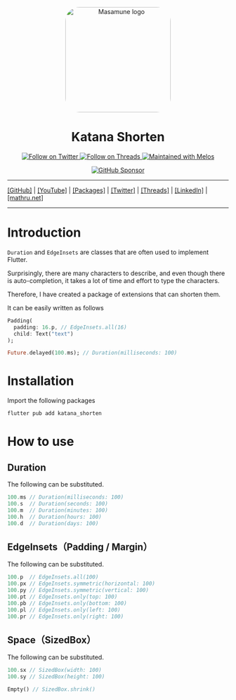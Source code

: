 <p align="center">
  <a href="https://mathru.net">
    <img width="240px" src="https://raw.githubusercontent.com/mathrunet/flutter_masamune/master/.github/images/icon.png" alt="Masamune logo" style="border-radius: 32px"s><br/>
  </a>
  <h1 align="center">Katana Shorten</h1>
</p>

<p align="center">
  <a href="https://twitter.com/mathru">
    <img src="https://img.shields.io/static/v1?label=Twitter&message=Follow&logo=Twitter&color=1DA1F2&link=https://twitter.com/mathru" alt="Follow on Twitter" />
  </a>
  <a href="https://threads.net/@mathrunet">
    <img src="https://img.shields.io/static/v1?label=Threads&message=Follow&color=101010&link=https://threads.net/@mathrunet" alt="Follow on Threads" />
  </a>
  <a href="https://github.com/invertase/melos">
    <img src="https://img.shields.io/static/v1?label=maintained%20with&message=melos&color=FF1493&link=https://github.com/invertase/melos" alt="Maintained with Melos" />
  </a>
</p>

<p align="center">
  <a href="https://github.com/sponsors/mathrunet"><img src="https://img.shields.io/static/v1?label=Sponsor&message=%E2%9D%A4&logo=GitHub&color=ff69b4&link=https://github.com/sponsors/mathrunet" alt="GitHub Sponsor" /></a>
</p>

---

[[GitHub]](https://github.com/mathrunet) | [[YouTube]](https://www.youtube.com/c/mathrunetchannel) | [[Packages]](https://pub.dev/publishers/mathru.net/packages) | [[Twitter]](https://twitter.com/mathru) | [[Threads]](https://threads.net/@mathrunet) | [[LinkedIn]](https://www.linkedin.com/in/mathrunet/) | [[mathru.net]](https://mathru.net)

---

# Introduction

`Duration` and `EdgeInsets` are classes that are often used to implement Flutter.

Surprisingly, there are many characters to describe, and even though there is auto-completion, it takes a lot of time and effort to type the characters.

Therefore, I have created a package of extensions that can shorten them.

It can be easily written as follows

```dart
Padding(
  padding: 16.p, // EdgeInsets.all(16)
  child: Text("text")
);

Future.delayed(100.ms); // Duration(milliseconds: 100)
```

# Installation

Import the following packages

```bash
flutter pub add katana_shorten
```

# How to use

## Duration

The following can be substituted.

```dart
100.ms // Duration(milliseconds: 100)
100.s  // Duration(seconds: 100)
100.m  // Duration(minutes: 100)
100.h  // Duration(hours: 100)
100.d  // Duration(days: 100)
```

## EdgeInsets（Padding / Margin）

The following can be substituted.

```dart
100.p  // EdgeInsets.all(100)
100.px // EdgeInsets.symmetric(horizontal: 100)
100.py // EdgeInsets.symmetric(vertical: 100)
100.pt // EdgeInsets.only(top: 100)
100.pb // EdgeInsets.only(bottom: 100)
100.pl // EdgeInsets.only(left: 100)
100.pr // EdgeInsets.only(right: 100)
```

## Space（SizedBox）

The following can be substituted.

```dart
100.sx // SizedBox(width: 100)
100.sy // SizedBox(height: 100)

Empty() // SizedBox.shrink()
```